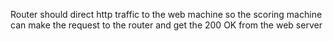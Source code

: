 
Router should direct http traffic to the web machine so the scoring machine can make the request to the router and get the 200 OK from the web server